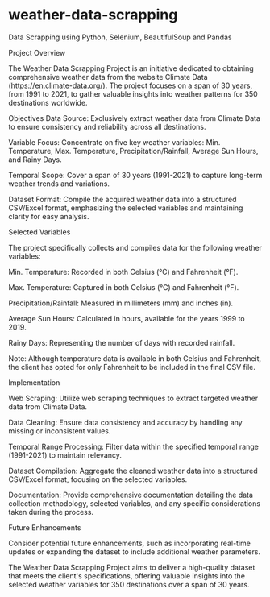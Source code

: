 # weather-data-scrapping
 Data Scrapping using Python, Selenium, BeautifulSoup and Pandas

Project Overview

The Weather Data Scrapping Project is an initiative dedicated to obtaining comprehensive weather data from the website Climate Data (https://en.climate-data.org/). The project focuses on a span of 30 years, from 1991 to 2021, to gather valuable insights into weather patterns for 350 destinations worldwide.

Objectives
Data Source: Exclusively extract weather data from Climate Data to ensure consistency and reliability across all destinations.

Variable Focus: Concentrate on five key weather variables: Min. Temperature, Max. Temperature, Precipitation/Rainfall, Average Sun Hours, and Rainy Days.

Temporal Scope: Cover a span of 30 years (1991-2021) to capture long-term weather trends and variations.

Dataset Format: Compile the acquired weather data into a structured CSV/Excel format, emphasizing the selected variables and maintaining clarity for easy analysis.

Selected Variables

The project specifically collects and compiles data for the following weather variables:

Min. Temperature: Recorded in both Celsius (°C) and Fahrenheit (°F).

Max. Temperature: Captured in both Celsius (°C) and Fahrenheit (°F).

Precipitation/Rainfall: Measured in millimeters (mm) and inches (in).

Average Sun Hours: Calculated in hours, available for the years 1999 to 2019.

Rainy Days: Representing the number of days with recorded rainfall.

Note: Although temperature data is available in both Celsius and Fahrenheit, the client has opted for only Fahrenheit to be included in the final CSV file.

Implementation

Web Scraping: Utilize web scraping techniques to extract targeted weather data from Climate Data.

Data Cleaning: Ensure data consistency and accuracy by handling any missing or inconsistent values.

Temporal Range Processing: Filter data within the specified temporal range (1991-2021) to maintain relevancy.

Dataset Compilation: Aggregate the cleaned weather data into a structured CSV/Excel format, focusing on the selected variables.

Documentation: Provide comprehensive documentation detailing the data collection methodology, selected variables, and any specific considerations taken during the process.

Future Enhancements

Consider potential future enhancements, such as incorporating real-time updates or expanding the dataset to include additional weather parameters.

The Weather Data Scrapping Project aims to deliver a high-quality dataset that meets the client's specifications, offering valuable insights into the selected weather variables for 350 destinations over a span of 30 years.